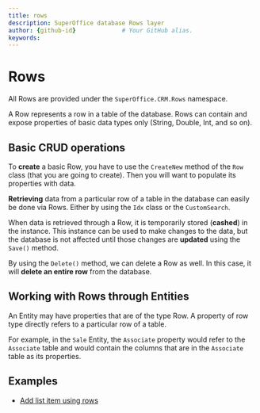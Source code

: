 ```yaml
---
title: rows      
description: SuperOffice database Rows layer
author: {github-id}             # Your GitHub alias.
keywords:
---
```


# Rows

All Rows are provided under the `SuperOffice.CRM.Rows` namespace.

A Row represents a row in a table of the database. Rows can contain and expose properties of basic data types only (String, Double, Int, and so on).

## Basic CRUD operations

To **create** a basic Row, you have to use the `CreateNew` method of the `Row` class (that you are going to create). Then you will want to populate its properties with data.

**Retrieving** data from a particular row of a table in the database can easily be done via Rows. Either by using the `Idx` class or the `CustomSearch`.

When data is retrieved through a Row, it is temporarily stored (**cashed**) in the instance. This instance can be used to make changes to the data, but the database is not affected until those changes are **updated** using the `Save()` method.

By using the `Delete()` method, we can delete a Row as well. In this case, it will **delete an entire row** from the database.

## Working with Rows through Entities

An Entity may have properties that are of the type Row. A property of row type directly refers to a particular row of a table.

For example, in the `Sale` Entity, the `Associate` property would refer to the `Associate` table and would contain the columns that are in the `Associate` table as its properties.

## Examples

* [Add list item using rows][1]

<!-- Referenced links -->
[1]: ../lists/add-list-item.md
